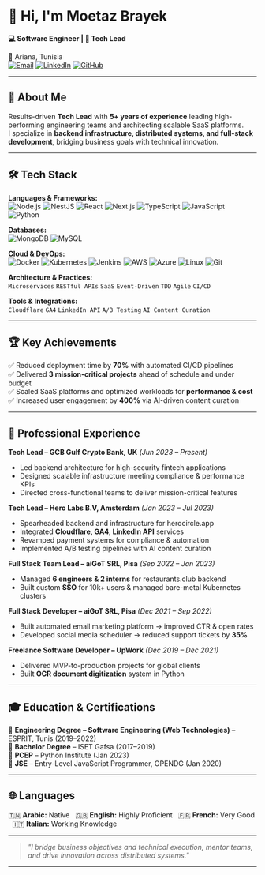 # 👋 Hi, I'm Moetaz Brayek  

**💻 Software Engineer | 🚀 Tech Lead**  

📍 Ariana, Tunisia  
[![Email](https://img.shields.io/badge/Email-%23D14836?style=flat&logo=gmail&logoColor=white)](mailto:moetaz.brayek.eng@gmail.com)
[![LinkedIn](https://img.shields.io/badge/LinkedIn-%230A66C2?style=flat&logo=linkedin&logoColor=white)](https://linkedin.com/in/moetaz-brayek)
[![GitHub](https://img.shields.io/badge/GitHub-%23121011?style=flat&logo=github&logoColor=white)](https://github.com/moetazbrayekbackup)

---

## 🚀 About Me  

Results-driven **Tech Lead** with **5+ years of experience** leading high-performing engineering teams and architecting scalable SaaS platforms.  
I specialize in **backend infrastructure, distributed systems, and full-stack development**, bridging business goals with technical innovation.  

---

## 🛠️ Tech Stack  

**Languages & Frameworks:**  
![Node.js](https://img.shields.io/badge/Node.js-%23339933?style=flat&logo=node.js&logoColor=white) ![NestJS](https://img.shields.io/badge/NestJS-%23E0234E?style=flat&logo=nestjs&logoColor=white) ![React](https://img.shields.io/badge/React-%2361DAFB?style=flat&logo=react&logoColor=black) ![Next.js](https://img.shields.io/badge/Next.js-%23000000?style=flat&logo=next.js&logoColor=white) ![TypeScript](https://img.shields.io/badge/TypeScript-%23007ACC?style=flat&logo=typescript&logoColor=white) ![JavaScript](https://img.shields.io/badge/JavaScript-%23F7DF1E?style=flat&logo=javascript&logoColor=black) ![Python](https://img.shields.io/badge/Python-%233776AB?style=flat&logo=python&logoColor=white)  

**Databases:**  
![MongoDB](https://img.shields.io/badge/MongoDB-%2347A248?style=flat&logo=mongodb&logoColor=white) ![MySQL](https://img.shields.io/badge/MySQL-%234479A1?style=flat&logo=mysql&logoColor=white)  

**Cloud & DevOps:**  
![Docker](https://img.shields.io/badge/Docker-%230db7ed?style=flat&logo=docker&logoColor=white) ![Kubernetes](https://img.shields.io/badge/Kubernetes-%23326CE5?style=flat&logo=kubernetes&logoColor=white) ![Jenkins](https://img.shields.io/badge/Jenkins-%23D24939?style=flat&logo=jenkins&logoColor=white) ![AWS](https://img.shields.io/badge/AWS-%23232F3E?style=flat&logo=amazon-aws&logoColor=white) ![Azure](https://img.shields.io/badge/Azure-%230078D4?style=flat&logo=microsoft-azure&logoColor=white) ![Linux](https://img.shields.io/badge/Linux-%23FCC624?style=flat&logo=linux&logoColor=black) ![Git](https://img.shields.io/badge/Git-%23F05032?style=flat&logo=git&logoColor=white)  

**Architecture & Practices:**  
`Microservices` `RESTful APIs` `SaaS` `Event-Driven` `TDD` `Agile` `CI/CD`  

**Tools & Integrations:**  
`Cloudflare` `GA4` `LinkedIn API` `A/B Testing` `AI Content Curation`  

---

## 🏆 Key Achievements  

✅ Reduced deployment time by **70%** with automated CI/CD pipelines  
✅ Delivered **3 mission-critical projects** ahead of schedule and under budget  
✅ Scaled SaaS platforms and optimized workloads for **performance & cost**  
✅ Increased user engagement by **400%** via AI-driven content curation  

---

## 💼 Professional Experience  

**Tech Lead – GCB Gulf Crypto Bank, UK** _(Jun 2023 – Present)_  
- Led backend architecture for high-security fintech applications  
- Designed scalable infrastructure meeting compliance & performance KPIs  
- Directed cross-functional teams to deliver mission-critical features  

**Tech Lead – Hero Labs B.V, Amsterdam** _(Jan 2023 – Jul 2023)_  
- Spearheaded backend and infrastructure for herocircle.app  
- Integrated **Cloudflare, GA4, LinkedIn API** services  
- Revamped payment systems for compliance & automation  
- Implemented A/B testing pipelines with AI content curation  

**Full Stack Team Lead – aiGoT SRL, Pisa** _(Sep 2022 – Jan 2023)_  
- Managed **6 engineers & 2 interns** for restaurants.club backend  
- Built custom **SSO** for 10k+ users & managed bare-metal Kubernetes clusters  

**Full Stack Developer – aiGoT SRL, Pisa** _(Dec 2021 – Sep 2022)_  
- Built automated email marketing platform → improved CTR & open rates  
- Developed social media scheduler → reduced support tickets by **35%**  

**Freelance Software Developer – UpWork** _(Dec 2019 – Dec 2021)_  
- Delivered MVP-to-production projects for global clients  
- Built **OCR document digitization** system in Python  

---

## 🎓 Education & Certifications  

📌 **Engineering Degree – Software Engineering (Web Technologies)** – ESPRIT, Tunis (2019–2022)  
📌 **Bachelor Degree** – ISET Gafsa (2017–2019)  
📌 **PCEP** – Python Institute (Jan 2023)  
📌 **JSE** – Entry-Level JavaScript Programmer, OPENDG (Jan 2020)  

---

## 🌐 Languages  

🇹🇳 **Arabic:** Native &nbsp; 🇬🇧 **English:** Highly Proficient &nbsp; 🇫🇷 **French:** Very Good &nbsp; 🇮🇹 **Italian:** Working Knowledge  

---

> _"I bridge business objectives and technical execution, mentor teams, and drive innovation across distributed systems."_  

---
